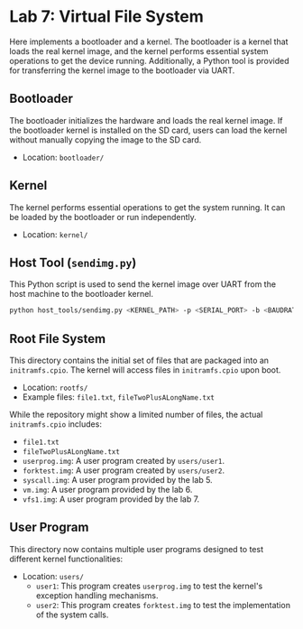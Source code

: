# Lab 7: Virtual File System

Here implements a bootloader and a kernel. The bootloader is a kernel that loads the real kernel image, and the kernel performs essential system operations to get the device running. Additionally, a Python tool is provided for transferring the kernel image to the bootloader via UART.

## Bootloader
The bootloader initializes the hardware and loads the real kernel image. If the bootloader kernel is installed on the SD card, users can load the kernel without manually copying the image to the SD card.
- Location: `bootloader/`

## Kernel
The kernel performs essential operations to get the system running. It can be loaded by the bootloader or run independently. 
- Location: `kernel/`

## Host Tool (`sendimg.py`)
This Python script is used to send the kernel image over UART from the host machine to the bootloader kernel.  
```bash
python host_tools/sendimg.py <KERNEL_PATH> -p <SERIAL_PORT> -b <BAUDRATE>
```

## Root File System
This directory contains the initial set of files that are packaged into an `initramfs.cpio`. The kernel will access files in `initramfs.cpio` upon boot.
- Location: `rootfs/`  
- Example files: `file1.txt`, `fileTwoPlusALongName.txt`

While the repository might show a limited number of files, the actual `initramfs.cpio` includes:
- `file1.txt`
- `fileTwoPlusALongName.txt`
- `userprog.img`: A user program created by `users/user1`.
- `forktest.img`:  A user program created by `users/user2`.
- `syscall.img`: A user program provided by the lab 5.
- `vm.img`: A user program provided by the lab 6.
- `vfs1.img`: A user program provided by the lab 7.

## User Program
This directory now contains multiple user programs designed to test different kernel functionalities:
- Location: `users/`
    - `user1`: This program creates `userprog.img` to test the kernel's exception handling mechanisms.
    - `user2`: This program creates `forktest.img` to test the implementation of the system calls.